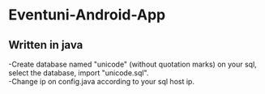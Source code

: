 # Eventuni-Android-App

## Written in java

-Create database named "unicode" (without quotation marks) on your sql, select the database, import "unicode.sql". <br/>
-Change ip on config.java according to your sql host ip. <br/>
